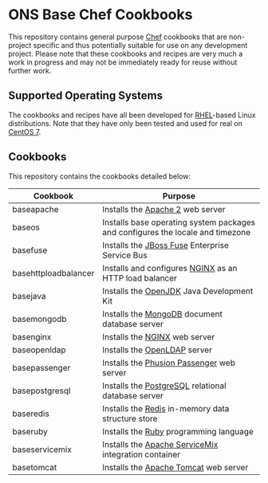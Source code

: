 # ONS Base Chef Cookbooks
This repository contains general purpose [Chef](http://chef.io/) cookbooks that are non-project specific and thus potentially suitable for use on any development project.
Please note that these cookbooks and recipes are very much a work in progress and may not be immediately ready for reuse without further work.

## Supported Operating Systems
The cookbooks and recipes have all been developed for [RHEL](http://www.redhat.com/en/technologies/linux-platforms/enterprise-linux)-based Linux distributions. Note that they
have only been tested and used for real on [CentOS 7](https://www.centos.org/).

## Cookbooks
This repository contains the cookbooks detailed below:

| Cookbook             | Purpose                                                                                        |
| -------------------- | ---------------------------------------------------------------------------------------------- |
| baseapache           | Installs the [Apache 2](http://httpd.apache.org/) web server                                   |
| baseos               | Installs base operating system packages and configures the locale and timezone                 |
| basefuse             | Installs the [JBoss Fuse](http://www.jboss.org/products/fuse/overview/) Enterprise Service Bus |
| basehttploadbalancer | Installs and configures [NGINX](http://nginx.org/) as an HTTP load balancer                    |
| basejava             | Installs the [OpenJDK](http://openjdk.java.net/) Java Development Kit                          |
| basemongodb          | Installs the [MongoDB](http://www.mongodb.org/) document database server                       |
| basenginx            | Installs the [NGINX](http://nginx.org/) web server                                             |
| baseopenldap         | Installs the [OpenLDAP](http://www.openldap.org/) server                                       |
| basepassenger        | Installs the [Phusion Passenger](https://www.phusionpassenger.com/) web server                 |
| basepostgresql       | Installs the [PostgreSQL](http://www.postgresql.org/) relational database server               |
| baseredis            | Installs the [Redis](http://redis.io/) in-memory data structure store                          |
| baseruby             | Installs the [Ruby](https://www.ruby-lang.org/en/) programming language                        |
| baseservicemix       | Installs the [Apache ServiceMix](http://servicemix.apache.org/) integration container          |
| basetomcat           | Installs the [Apache Tomcat](http://tomcat.apache.org/) web server                             |
